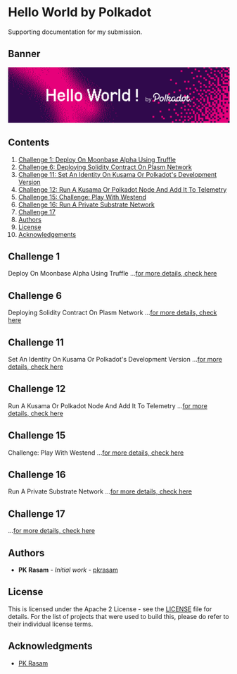# Hello World by Polkadot

Supporting documentation for my submission.

## Banner

![Banner](images/hello-world-by-polkadot.png)

## Contents

1. [Challenge 1: Deploy On Moonbase Alpha Using Truffle](#challenge-1)
1. [Challenge 6: Deploying Solidity Contract On Plasm Network](#challenge-6)
1. [Challenge 11: Set An Identity On Kusama Or Polkadot's Development Version](#challenge-11)
1. [Challenge 12: Run A Kusama Or Polkadot Node And Add It To Telemetry](#challenge-12)
1. [Challenge 15: Challenge: Play With Westend](#challenge-15)
1. [Challenge 16: Run A Private Substrate Network](#challenge-16)
1. [Challenge 17](#challenge-17)
1. [Authors](#authors)
1. [License](#license)
1. [Acknowledgements](#acknowledgements)


## Challenge 1

Deploy On Moonbase Alpha Using Truffle ...[for more details, check here](1/README.md)

## Challenge 6

Deploying Solidity Contract On Plasm Network ...[for more details, check here](6/README.md)

## Challenge 11

Set An Identity On Kusama Or Polkadot's Development Version ...[for more details, check here](11/README.md)

## Challenge 12

Run A Kusama Or Polkadot Node And Add It To Telemetry ...[for more details, check here](12/README.md)

## Challenge 15

Challenge: Play With Westend ...[for more details, check here](15/README.md)

## Challenge 16

Run A Private Substrate Network ...[for more details, check here](16/README.md)

## Challenge 17

...[for more details, check here](17/README.md)

## Authors

* **PK Rasam** - *Initial work* - [pkrasam](https://github.com/pkrasam)

## License

This is licensed under the Apache 2 License - see the [LICENSE](LICENSE) file for details. For the list of projects that were used to build this, please do refer to their individual license terms.

## Acknowledgments

* [PK Rasam](https://github.com/pkrasam)

